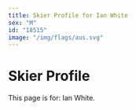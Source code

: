 ```yaml
---
title: Skier Profile for Ian White
sex: "M"
id: "18515"
image: "/img/flags/aus.svg" 
---
```


# Skier Profile

This page is for: Ian White.
    